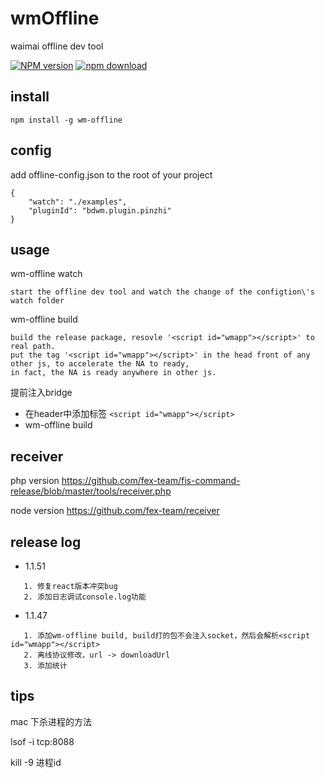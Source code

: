 # wmOffline
waimai offline dev tool

[![NPM version][npm-image]][npm-url]
[![npm download][download-image]][download-url]

[npm-image]: http://img.shields.io/npm/v/wm-offline.svg?style=flat-square

[npm-url]: http://npmjs.org/package/wm-offline
[download-image]: https://img.shields.io/npm/dm/wm-offline.svg?style=flat-square
[download-url]: https://npmjs.org/package/wm-offline

## install
```
npm install -g wm-offline
```

## config
add offline-config.json to the root of your project
```
{
	"watch": "./examples",
	"pluginId": "bdwm.plugin.pinzhi"
}
```

## usage

wm-offline watch
```
start the offline dev tool and watch the change of the configtion\'s watch folder
```

wm-offline build
```
build the release package, resovle '<script id="wmapp"></script>' to real path.
put the tag '<script id="wmapp"></script>' in the head front of any other js, to accelerate the NA to ready,
in fact, the NA is ready anywhere in other js.
```

提前注入bridge

+ 在header中添加标签 ```<script id="wmapp"></script>```
+ wm-offline build

## receiver

php version
https://github.com/fex-team/fis-command-release/blob/master/tools/receiver.php

node version
https://github.com/fex-team/receiver


## release log

+ 1.1.51
```
   1. 修复react版本冲突bug
   2. 添加日志调试console.log功能
```

+ 1.1.47
```
   1. 添加wm-offline build, build打的包不会注入socket，然后会解析<script id="wmapp"></script>
   2. 离线协议修改，url -> downloadUrl
   3. 添加统计
```

## tips

mac 下杀进程的方法

lsof -i tcp:8088

kill -9 进程id
